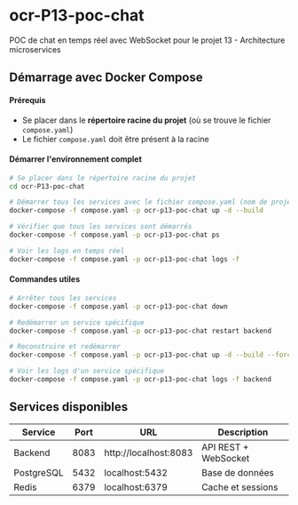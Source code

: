 # ocr-P13-poc-chat

POC de chat en temps réel avec WebSocket pour le projet 13 - Architecture microservices

## Démarrage avec Docker Compose

#### **Prérequis**
- Se placer dans le **répertoire racine du projet** (où se trouve le fichier `compose.yaml`)
- Le fichier `compose.yaml` doit être présent à la racine

#### **Démarrer l'environnement complet**

```bash
# Se placer dans le répertoire racine du projet
cd ocr-P13-poc-chat

# Démarrer tous les services avec le fichier compose.yaml (nom de projet: ocr-p13-poc-chat)
docker-compose -f compose.yaml -p ocr-p13-poc-chat up -d --build

# Vérifier que tous les services sont démarrés
docker-compose -f compose.yaml -p ocr-p13-poc-chat ps

# Voir les logs en temps réel
docker-compose -f compose.yaml -p ocr-p13-poc-chat logs -f
```

#### **Commandes utiles**

```bash
# Arrêter tous les services
docker-compose -f compose.yaml -p ocr-p13-poc-chat down

# Redémarrer un service spécifique
docker-compose -f compose.yaml -p ocr-p13-poc-chat restart backend

# Reconstruire et redémarrer
docker-compose -f compose.yaml -p ocr-p13-poc-chat up -d --build --force-recreate

# Voir les logs d'un service spécifique
docker-compose -f compose.yaml -p ocr-p13-poc-chat logs -f backend
```

## Services disponibles

| Service | Port | URL | Description |
|---------|------|-----|-------------|
| Backend | 8083 | http://localhost:8083 | API REST + WebSocket |
| PostgreSQL | 5432 | localhost:5432 | Base de données |
| Redis | 6379 | localhost:6379 | Cache et sessions |
